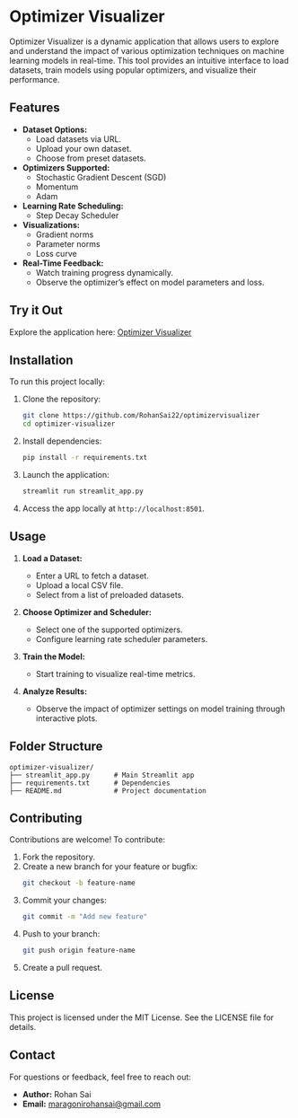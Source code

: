 # Optimizer Visualizer

Optimizer Visualizer is a dynamic application that allows users to explore and understand the impact of various optimization techniques on machine learning models in real-time. This tool provides an intuitive interface to load datasets, train models using popular optimizers, and visualize their performance.

## Features

- **Dataset Options:**
  - Load datasets via URL.
  - Upload your own dataset.
  - Choose from preset datasets.
- **Optimizers Supported:**
  - Stochastic Gradient Descent (SGD)
  - Momentum
  - Adam
- **Learning Rate Scheduling:**
  - Step Decay Scheduler
- **Visualizations:**
  - Gradient norms
  - Parameter norms
  - Loss curve
- **Real-Time Feedback:**
  - Watch training progress dynamically.
  - Observe the optimizer’s effect on model parameters and loss.

## Try it Out

Explore the application here: [Optimizer Visualizer](https://optimizervisualizer.streamlit.app/)

## Installation

To run this project locally:

1. Clone the repository:
   ```bash
   git clone https://github.com/RohanSai22/optimizervisualizer
   cd optimizer-visualizer
   ```

2. Install dependencies:
   ```bash
   pip install -r requirements.txt
   ```

3. Launch the application:
   ```bash
   streamlit run streamlit_app.py
   ```

4. Access the app locally at `http://localhost:8501`.

## Usage

1. **Load a Dataset:**
   - Enter a URL to fetch a dataset.
   - Upload a local CSV file.
   - Select from a list of preloaded datasets.

2. **Choose Optimizer and Scheduler:**
   - Select one of the supported optimizers.
   - Configure learning rate scheduler parameters.

3. **Train the Model:**
   - Start training to visualize real-time metrics.

4. **Analyze Results:**
   - Observe the impact of optimizer settings on model training through interactive plots.

## Folder Structure

```
optimizer-visualizer/
├── streamlit_app.py      # Main Streamlit app
├── requirements.txt      # Dependencies
├── README.md             # Project documentation
```

## Contributing

Contributions are welcome! To contribute:

1. Fork the repository.
2. Create a new branch for your feature or bugfix:
   ```bash
   git checkout -b feature-name
   ```
3. Commit your changes:
   ```bash
   git commit -m "Add new feature"
   ```
4. Push to your branch:
   ```bash
   git push origin feature-name
   ```
5. Create a pull request.

## License

This project is licensed under the MIT License. See the LICENSE file for details.

## Contact

For questions or feedback, feel free to reach out:

- **Author:** Rohan Sai
- **Email:** maragonirohansai@gmail.com
